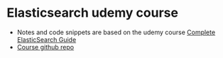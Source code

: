 # Elasticsearch udemy course

- Notes and code snippets are based on the udemy course [Complete ElasticSearch Guide](https://www.udemy.com/share/101W9qCUMfd1lVR34=/)
- [Course github repo](https://github.com/codingexplained/complete-guide-to-elasticsearch)
